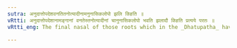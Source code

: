 ```yaml
---
sutra: अनुदात्तोपदेशवनतितनोत्यादीनामनुनासिकलोपो झलि क्ङिति ॥
vRtti: अनुदात्तोपदेशानामङ्गानां वनतेस्तनोत्यादीनां चानुनासिकलोपो भवति झलादौ क्ङिति प्रत्यये परतः ॥
vRtti_eng: The final nasal of those roots which in the _Dhatupatha_ have an unaccented root-vowel, as well as of वन and तन &c, is elided before an affix beginning with a consonant (except a semi-vowel or nasal), when these have an indicatory क् or ङ् ॥

---
```

